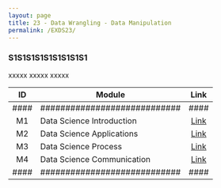 ```yaml
---
layout: page
title: 23 - Data Wrangling - Data Manipulation
permalink: /EXDS23/
---
```


<h3>S1S1S1S1S1S1S1S1S1</h3>

xxxxx xxxxx xxxxx

| ID | Module                     |Link|
|:--:|----------------------------|:--:|
|####|############################|####|
| M1 | Data Science Introduction  |[Link](/03-MSDS-Courses/EXDS19/M1/)|
| M2 | Data Science Applications  |[Link](/03-MSDS-Courses/EXDS19/M2/)|
| M3 | Data Science Process       |[Link](/03-MSDS-Courses/EXDS19/M3/)|
| M4 | Data Science Communication |[Link](/03-MSDS-Courses/EXDS19/M4/)|
|####|############################|####|

